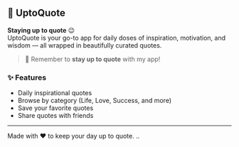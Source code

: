 ## 📜 UptoQuote

**Staying up to quote** 😉  
UptoQuote is your go-to app for daily doses of inspiration, motivation, and wisdom — all wrapped in beautifully curated quotes.

> 🧠 Remember to **stay up to quote** with my app!

### ✨ Features
- Daily inspirational quotes
- Browse by category (Life, Love, Success, and more)
- Save your favorite quotes
- Share quotes with friends

---

Made with ❤️ to keep your day up to quote.
..
